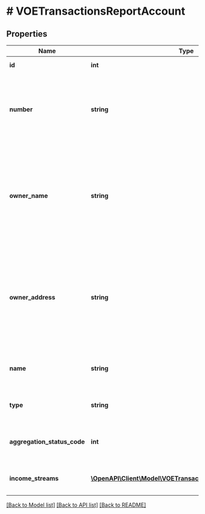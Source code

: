 # # VOETransactionsReportAccount

## Properties

Name | Type | Description | Notes
------------ | ------------- | ------------- | -------------
**id** | **int** | The ID of the account | [optional]
**number** | **string** | The account number from the institution (all digits except the last four are obfuscated) | [optional]
**owner_name** | **string** | The name(s) of the account owner(s). This field is optional. If no owner information is available, this field will not appear in the report. | [optional]
**owner_address** | **string** | The mailing address of the account owner(s). This field is optional. If no owner information is available, this field will not appear in the report. | [optional]
**name** | **string** | The account name from the institution | [optional]
**type** | **string** | One of the values from account types | [optional]
**aggregation_status_code** | **int** | The status of the most recent aggregation attempt | [optional]
**income_streams** | [**\OpenAPI\Client\Model\VOETransactionsReportIncomeStream[]**](VOETransactionsReportIncomeStream.md) | A list of income stream records | [optional]

[[Back to Model list]](../../README.md#models) [[Back to API list]](../../README.md#endpoints) [[Back to README]](../../README.md)
